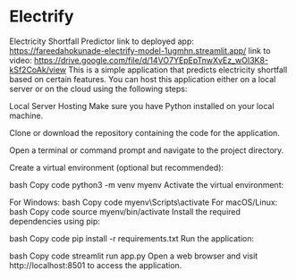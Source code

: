 # Electrify
Electricity Shortfall Predictor
link to deployed app: https://fareedahokunade-electrify-model-1ugmhn.streamlit.app/
link to video: https://drive.google.com/file/d/14VO7YEpEpTnwXvEz_wOI3K8-kSf2CoAk/view
This is a simple application that predicts electricity shortfall based on certain features. You can host this application either on a local server or on the cloud using the following steps:

Local Server Hosting
Make sure you have Python installed on your local machine.

Clone or download the repository containing the code for the application.

Open a terminal or command prompt and navigate to the project directory.

Create a virtual environment (optional but recommended):

bash
Copy code
python3 -m venv myenv
Activate the virtual environment:

For Windows:
bash
Copy code
myenv\Scripts\activate
For macOS/Linux:
bash
Copy code
source myenv/bin/activate
Install the required dependencies using pip:

bash
Copy code
pip install -r requirements.txt
Run the application:

bash
Copy code
streamlit run app.py
Open a web browser and visit http://localhost:8501 to access the application.
